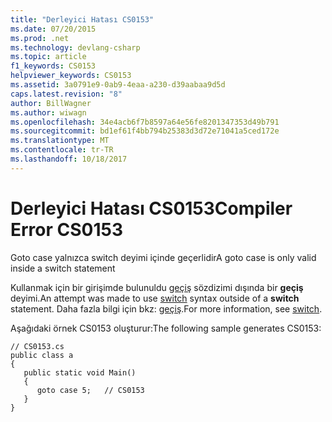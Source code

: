 ```yaml
---
title: "Derleyici Hatası CS0153"
ms.date: 07/20/2015
ms.prod: .net
ms.technology: devlang-csharp
ms.topic: article
f1_keywords: CS0153
helpviewer_keywords: CS0153
ms.assetid: 3a0791e9-0ab9-4eaa-a230-d39aabaa9d5d
caps.latest.revision: "8"
author: BillWagner
ms.author: wiwagn
ms.openlocfilehash: 34e4acb6f7b8597a64e56fe8201347353d49b791
ms.sourcegitcommit: bd1ef61f4bb794b25383d3d72e71041a5ced172e
ms.translationtype: MT
ms.contentlocale: tr-TR
ms.lasthandoff: 10/18/2017
---
```

# <a name="compiler-error-cs0153"></a><span data-ttu-id="baf38-102">Derleyici Hatası CS0153</span><span class="sxs-lookup"><span data-stu-id="baf38-102">Compiler Error CS0153</span></span>
<span data-ttu-id="baf38-103">Goto case yalnızca switch deyimi içinde geçerlidir</span><span class="sxs-lookup"><span data-stu-id="baf38-103">A goto case is only valid inside a switch statement</span></span>  
  
 <span data-ttu-id="baf38-104">Kullanmak için bir girişimde bulunuldu [geçiş](../../csharp/language-reference/keywords/switch.md) sözdizimi dışında bir **geçiş** deyimi.</span><span class="sxs-lookup"><span data-stu-id="baf38-104">An attempt was made to use [switch](../../csharp/language-reference/keywords/switch.md) syntax outside of a **switch** statement.</span></span> <span data-ttu-id="baf38-105">Daha fazla bilgi için bkz: [geçiş](../../csharp/language-reference/keywords/switch.md).</span><span class="sxs-lookup"><span data-stu-id="baf38-105">For more information, see [switch](../../csharp/language-reference/keywords/switch.md).</span></span>  
  
 <span data-ttu-id="baf38-106">Aşağıdaki örnek CS0153 oluşturur:</span><span class="sxs-lookup"><span data-stu-id="baf38-106">The following sample generates CS0153:</span></span>  
  
```  
// CS0153.cs  
public class a  
{  
   public static void Main()  
   {  
      goto case 5;   // CS0153  
   }  
}  
```
